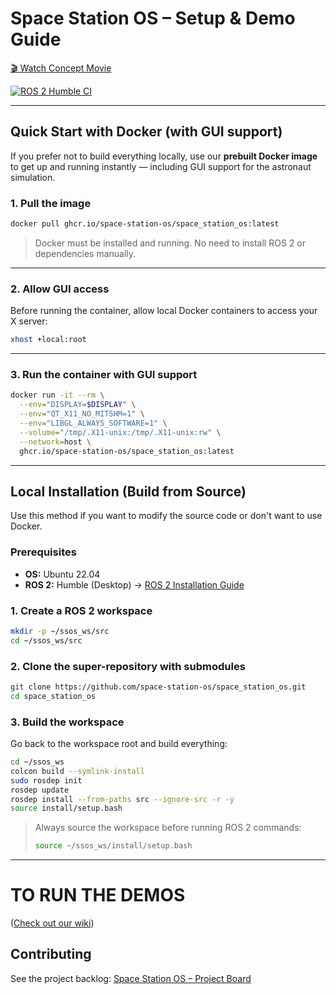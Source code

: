 # **Space Station OS – Setup & Demo Guide**


[🎬 Watch Concept Movie](assets/videos/Space%20Station%20OS%20Concept%20Movie.mp4)

[![ROS 2 Humble CI](https://github.com/space-station-os/space_station_os/actions/workflows/ros2_humble_ci.yml/badge.svg)](https://github.com/space-station-os/space_station_os/actions/workflows/ros2_humble_ci.yml)

---

##  Quick Start with Docker (with GUI support)

If you prefer not to build everything locally, use our **prebuilt Docker image** to get up and running instantly — including GUI support for the astronaut simulation.

### 1. Pull the image

```bash
docker pull ghcr.io/space-station-os/space_station_os:latest
```

> Docker must be installed and running. No need to install ROS 2 or dependencies manually.

---

### 2. Allow GUI access

Before running the container, allow local Docker containers to access your X server:

```bash
xhost +local:root
```

---

### 3. Run the container with GUI support

```bash
docker run -it --rm \
  --env="DISPLAY=$DISPLAY" \
  --env="QT_X11_NO_MITSHM=1" \
  --env="LIBGL_ALWAYS_SOFTWARE=1" \
  --volume="/tmp/.X11-unix:/tmp/.X11-unix:rw" \
  --network=host \
  ghcr.io/space-station-os/space_station_os:latest
```

---

##  Local Installation (Build from Source)

Use this method if you want to modify the source code or don't want to use Docker.

### Prerequisites

* **OS:** Ubuntu 22.04
* **ROS 2:** Humble (Desktop)
  → [ROS 2 Installation Guide](https://docs.ros.org/en/humble/Installation/Ubuntu-Install-Debs.html)

### 1. Create a ROS 2 workspace

```bash
mkdir -p ~/ssos_ws/src
cd ~/ssos_ws/src
```

### 2. Clone the super-repository with submodules

```bash
git clone https://github.com/space-station-os/space_station_os.git
cd space_station_os
```

### 3. Build the workspace

Go back to the workspace root and build everything:

```bash
cd ~/ssos_ws
colcon build --symlink-install
sudo rosdep init
rosdep update 
rosdep install --from-paths src --ignore-src -r -y
source install/setup.bash
```

> Always source the workspace before running ROS 2 commands:
>
> ```bash
> source ~/ssos_ws/install/setup.bash
> ```

---
# TO RUN THE DEMOS

([Check out our wiki](https://github.com/space-station-os/space_station_os/wiki))
##  Contributing

See the project backlog:
[Space Station OS – Project Board](https://github.com/orgs/space-station-os/projects/2/views/1)
